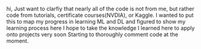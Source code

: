 hi, Just want to clarfiy that nearly all of the code is not from me, but rather code from tutorials, certificate courses(NVDIA), or Kaggle.
I wanted to put this to map my progress in learning ML and DL and figured to show my learning process here
I hope to take the knowledge I learned here to apply onto projects very soon
Starting to thoroughly comment code at the moment. 
